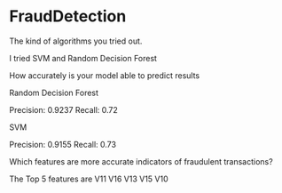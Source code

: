 # FraudDetection

The kind of algorithms you tried out.

I tried SVM and Random Decision Forest

How accurately is your model able to predict results

Random Decision Forest

Precision: 0.9237
Recall: 0.72

SVM

Precision: 0.9155
Recall: 0.73



Which features are more accurate indicators of fraudulent transactions?

The Top 5 features are
V11
V16
V13
V15
V10
